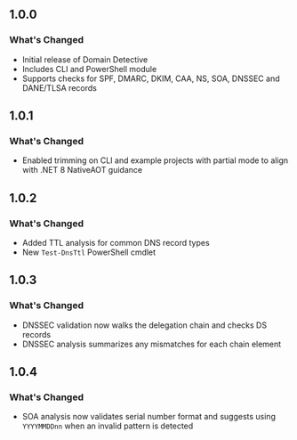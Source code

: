 ## 1.0.0

### What's Changed
- Initial release of Domain Detective
- Includes CLI and PowerShell module
- Supports checks for SPF, DMARC, DKIM, CAA, NS, SOA, DNSSEC and DANE/TLSA records

## 1.0.1

### What's Changed
- Enabled trimming on CLI and example projects with partial mode to align with .NET 8 NativeAOT guidance

## 1.0.2

### What's Changed
- Added TTL analysis for common DNS record types
- New `Test-DnsTtl` PowerShell cmdlet

## 1.0.3

### What's Changed
- DNSSEC validation now walks the delegation chain and checks DS records
- DNSSEC analysis summarizes any mismatches for each chain element

## 1.0.4

### What's Changed
- SOA analysis now validates serial number format and suggests using `YYYYMMDDnn`
  when an invalid pattern is detected
